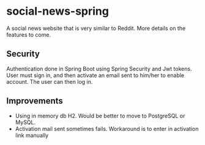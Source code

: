 # social-news-spring

A social news website that is very similar to Reddit. More details on the features to come.

## Security
Authentication done in Spring Boot using Spring Security and Jwt tokens. User must sign in, and then activate an email sent to him/her to enable account. The user can then log in.

## Improvements
- Using in memory db H2. Would be better to move to PostgreSQL or MySQL.
- Activation mail sent sometimes fails. Workaround is to enter in activation link manually
